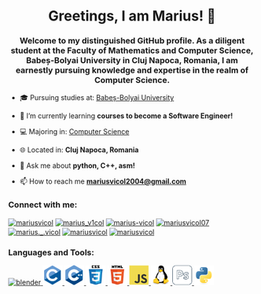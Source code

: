 <h1 align="center">Greetings, I am Marius! 👋</h1>
<h3 align="center">Welcome to my distinguished GitHub profile. As a diligent student at the Faculty of Mathematics and Computer Science, Babeș-Bolyai University in Cluj Napoca, Romania, I am earnestly pursuing knowledge and expertise in the realm of Computer Science.</h3>

- 🎓 Pursuing studies at: [Babeș-Bolyai University](https://www.ubbcluj.ro/)

- 🌱 I’m currently learning **courses to become a Software Engineer!**

- 💻 Majoring in: [Computer Science](https://www.cs.ubbcluj.ro/)

- 🌐 Located in: **Cluj Napoca, Romania**

- 💬 Ask me about **python, C++, asm!**

- 📫 How to reach me **mariusvicol2004@gmail.com**

<h3 align="left">Connect with me:</h3>
<p align="left">
<a href="https://dev.to/mariusvicol" target="blank"><img align="center" src="https://raw.githubusercontent.com/rahuldkjain/github-profile-readme-generator/master/src/images/icons/Social/devto.svg" alt="mariusvicol" height="30" width="40" /></a>
<a href="https://twitter.com/marius_v1col" target="blank"><img align="center" src="https://raw.githubusercontent.com/rahuldkjain/github-profile-readme-generator/master/src/images/icons/Social/twitter.svg" alt="marius_v1col" height="30" width="40" /></a>
<a href="https://linkedin.com/in/marius-vicol" target="blank"><img align="center" src="https://raw.githubusercontent.com/rahuldkjain/github-profile-readme-generator/master/src/images/icons/Social/linked-in-alt.svg" alt="marius-vicol" height="30" width="40" /></a>
<a href="https://fb.com/mariusvicol07" target="blank"><img align="center" src="https://raw.githubusercontent.com/rahuldkjain/github-profile-readme-generator/master/src/images/icons/Social/facebook.svg" alt="mariusvicol07" height="30" width="40" /></a>
<a href="https://instagram.com/marius._.vicol" target="blank"><img align="center" src="https://raw.githubusercontent.com/rahuldkjain/github-profile-readme-generator/master/src/images/icons/Social/instagram.svg" alt="marius._.vicol" height="30" width="40" /></a>
<a href="https://www.leetcode.com/mariusvicol" target="blank"><img align="center" src="https://raw.githubusercontent.com/rahuldkjain/github-profile-readme-generator/master/src/images/icons/Social/leet-code.svg" alt="mariusvicol" height="30" width="40" /></a>
<a href="https://discord.gg/mariusvicol" target="blank"><img align="center" src="https://raw.githubusercontent.com/rahuldkjain/github-profile-readme-generator/master/src/images/icons/Social/discord.svg" alt="mariusvicol" height="30" width="40" /></a>
</p>

<h3 align="left">Languages and Tools:</h3>
<p align="left"> <a href="https://www.blender.org/" target="_blank" rel="noreferrer"> <img src="https://download.blender.org/branding/community/blender_community_badge_white.svg" alt="blender" width="40" height="40"/> </a> <a href="https://www.cprogramming.com/" target="_blank" rel="noreferrer"> <img src="https://raw.githubusercontent.com/devicons/devicon/master/icons/c/c-original.svg" alt="c" width="40" height="40"/> </a> <a href="https://www.w3schools.com/cpp/" target="_blank" rel="noreferrer"> <img src="https://raw.githubusercontent.com/devicons/devicon/master/icons/cplusplus/cplusplus-original.svg" alt="cplusplus" width="40" height="40"/> </a> <a href="https://www.w3schools.com/css/" target="_blank" rel="noreferrer"> <img src="https://raw.githubusercontent.com/devicons/devicon/master/icons/css3/css3-original-wordmark.svg" alt="css3" width="40" height="40"/> </a> <a href="https://www.w3.org/html/" target="_blank" rel="noreferrer"> <img src="https://raw.githubusercontent.com/devicons/devicon/master/icons/html5/html5-original-wordmark.svg" alt="html5" width="40" height="40"/> </a> <a href="https://developer.mozilla.org/en-US/docs/Web/JavaScript" target="_blank" rel="noreferrer"> <img src="https://raw.githubusercontent.com/devicons/devicon/master/icons/javascript/javascript-original.svg" alt="javascript" width="40" height="40"/> </a> <a href="https://www.linux.org/" target="_blank" rel="noreferrer"> <img src="https://raw.githubusercontent.com/devicons/devicon/master/icons/linux/linux-original.svg" alt="linux" width="40" height="40"/> </a> <a href="https://www.photoshop.com/en" target="_blank" rel="noreferrer"> <img src="https://raw.githubusercontent.com/devicons/devicon/master/icons/photoshop/photoshop-line.svg" alt="photoshop" width="40" height="40"/> </a> <a href="https://www.python.org" target="_blank" rel="noreferrer"> <img src="https://raw.githubusercontent.com/devicons/devicon/master/icons/python/python-original.svg" alt="python" width="40" height="40"/> </a> </p>

